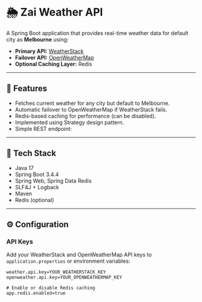 # 🌦️ Zai Weather API

A Spring Boot application that provides real-time weather data for default city as **Melbourne** using:

- **Primary API:** [WeatherStack](https://weatherstack.com/)
- **Failover API:** [OpenWeatherMap](https://openweathermap.org/api)
- **Optional Caching Layer:** Redis

---

## 🚀 Features

- Fetches current weather for any city but default to Melbourne.
- Automatic failover to OpenWeatherMap if WeatherStack fails.
- Redis-based caching for performance (can be disabled).
- Implemented using Strategy design pattern.
- Simple REST endpoint:


---

## 🧰 Tech Stack

- Java 17  
- Spring Boot 3.4.4
- Spring Web, Spring Data Redis  
- SLF4J + Logback  
- Maven  
- Redis (optional)

---

## ⚙️ Configuration

### API Keys

Add your WeatherStack and OpenWeatherMap API keys to `application.properties` or environment variables:

```properties
weather.api.key=YOUR_WEATHERSTACK_KEY
openweather.api.key=YOUR_OPENWEATHERMAP_KEY

# Enable or disable Redis caching
app.redis.enabled=true
